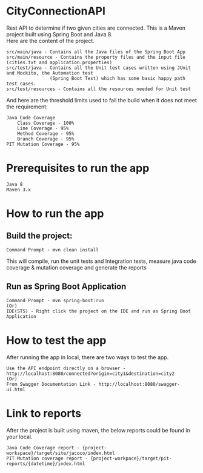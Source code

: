 # CityConnectionAPI

Rest API to determine if two given cities are connected. This is a Maven project built using Spring Boot and Java 8.<br/>
Here are the content of the project.

	src/main/java - Contains all the Java files of the Spring Boot App
	src/main/resource - Contains the property files and the input file (cities.txt and application.properties)
	src/test/java - Contains all the Unit test cases written using JUnit and Mockito, the Automation test 
	                (Spring Boot Test) which has some basic happy path test cases.
	src/test/resources - Contains all the resources needed for Unit test

And here are the threshold limits used to fail the build when it does not meet the requirement:

	Java Code Coverage
		Class Coverage - 100%
		Line Coverage - 95%
		Method Coverage - 95%
		Branch Coverage - 95%
	PIT Mutation Coverage - 95%

# Prerequisites to run the app
	Java 8
	Maven 3.x

# How to run the app

## Build the project: <br/>
	Command Prompt - mvn clean install
This will compile, run the unit tests and Integration tests, measure java code coverage & mutation coverage and generate the reports

## Run as Spring Boot Application <br/>
	Command Prompt - mvn spring-boot:run 
	(Or)
	IDE(STS) - Right click the project on the IDE and run as Spring Boot Application

# How to test the app

After running the app in local, there are two ways to test the app.
	
	Use the API endpoint directly on a browser - http://localhost:8080/connected?origin=city1&destination=city2
	(Or)
	From Swagger Documentation Link - http://localhost:8080/swagger-ui.html

# Link to reports

After the project is built using maven, the below reports could be found in your local.

	Java Code Coverage report - {project-workspace}/target/site/jacoco/index.html
	PIT Mutation coverage report - {project-workpace}/target/pit-reports/{datetime}/index.html
